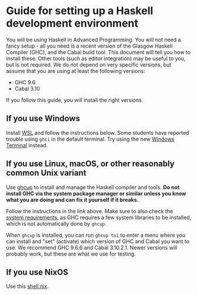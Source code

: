 # Guide for setting up a Haskell development environment

You will be using Haskell in Advanced Programming. You will not need a
fancy setup - all you need is a recent version of the Glasgow Haskell
Compiler (GHC), and the Cabal build tool. This document will tell you
how to install these. Other tools (such as editor integration) may be
useful to you, but is not required. We do not depend on very specific
versions, but assume that you are using at least the following
versions:

* GHC 9.6
* Cabal 3.10

If you follow this guide, you will install the right versions.

## If you use Windows

Install [WSL](https://learn.microsoft.com/en-us/windows/wsl/install)
and follow the instructions below. Some students have reported trouble
using `ghci` in the default terminal. Try using the new [Windows
Terminal](https://github.com/microsoft/terminal) instead.

## If you use Linux, macOS, or other reasonably common Unix variant

Use [ghcup](https://www.haskell.org/ghcup/) to install and manage the
Haskell compiler and tools. **Do not install GHC via the system
package manager or similar unless you know what you are doing and can
fix it yourself if it breaks.**

Follow the instructions in the link above. Make sure to also check the
[system
requirements](https://www.haskell.org/ghcup/install/#system-requirements),
as GHC requires a few system libraries to be installed, which is not
automatically done by `ghcup`.

When `ghcup` is installed, you can run `ghcup tui` to enter a menu
where you can install and "set" (activate) which version of GHC and
Cabal you want to use. We recommend GHC 9.6.6 and Cabal 3.10.2.1.
Newer versions will probably work, but these are what we use for
testing.

## If you use NixOS

Use this [shell.nix](shell.nix).
